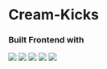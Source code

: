 # Cream-Kicks


### Built Frontend with
![](https://img.shields.io/badge/HTML5-E34F26?style=for-the-badge&logo=html5&logoColor=white)
![](https://img.shields.io/badge/Sass-BF4080?style=for-the-badge&logo=sass&logoColor=white)
![](https://img.shields.io/badge/Git-F05032?style=for-the-badge&logo=git&logoColor=white)
![](https://img.shields.io/badge/Angular-C3002F?style=for-the-badge&logo=angular&logoColor=white)
![](https://img.shields.io/badge/Redux-764ABC?style=for-the-badge&logo=redux&logoColor=white)
